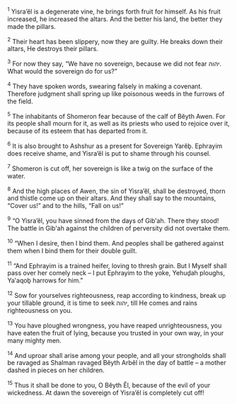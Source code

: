 <sup>1</sup> Yisra’ĕl is a degenerate vine, he brings forth fruit for himself. As his fruit increased, he increased the altars. And the better his land, the better they made the pillars.

<sup>2</sup> Their heart has been slippery, now they are guilty. He breaks down their altars, He destroys their pillars.

<sup>3</sup> For now they say, “We have no sovereign, because we did not fear יהוה. What would the sovereign do for us?”

<sup>4</sup> They have spoken words, swearing falsely in making a covenant. Therefore judgment shall spring up like poisonous weeds in the furrows of the field.

<sup>5</sup> The inhabitants of Shomeron fear because of the calf of Bĕyth Awen. For its people shall mourn for it, as well as its priests who used to rejoice over it, because of its esteem that has departed from it.

<sup>6</sup> It is also brought to Ashshur as a present for Sovereign Yarĕḇ. Ephrayim does receive shame, and Yisra’ĕl is put to shame through his counsel.

<sup>7</sup> Shomeron is cut off, her sovereign is like a twig on the surface of the water.

<sup>8</sup> And the high places of Awen, the sin of Yisra’ĕl, shall be destroyed, thorn and thistle come up on their altars. And they shall say to the mountains, “Cover us!” and to the hills, “Fall on us!”

<sup>9</sup> “O Yisra’ĕl, you have sinned from the days of Gib‛ah. There they stood! The battle in Gib‛ah against the children of perversity did not overtake them.

<sup>10</sup> “When I desire, then I bind them. And peoples shall be gathered against them when I bind them for their double guilt.

<sup>11</sup> “And Ephrayim is a trained heifer, loving to thresh grain. But I Myself shall pass over her comely neck – I put Ephrayim to the yoke, Yehuḏah ploughs, Ya‛aqoḇ harrows for him.”

<sup>12</sup> Sow for yourselves righteousness, reap according to kindness, break up your tillable ground, it is time to seek יהוה, till He comes and rains righteousness on you.

<sup>13</sup> You have ploughed wrongness, you have reaped unrighteousness, you have eaten the fruit of lying, because you trusted in your own way, in your many mighty men.

<sup>14</sup> And uproar shall arise among your people, and all your strongholds shall be ravaged as Shalman ravaged Bĕyth Arbĕl in the day of battle – a mother dashed in pieces on her children.

<sup>15</sup> Thus it shall be done to you, O Bĕyth Ĕl, because of the evil of your wickedness. At dawn the sovereign of Yisra’ĕl is completely cut off!

